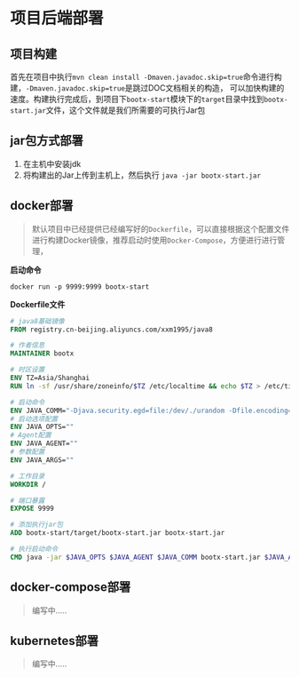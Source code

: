 # 项目后端部署
## 项目构建
首先在项目中执行`mvn clean install -Dmaven.javadoc.skip=true`命令进行构建，`-Dmaven.javadoc.skip=true`是跳过DOC文档相关的构造，
可以加快构建的速度。构建执行完成后，到项目下`bootx-start`模块下的`target`目录中找到`bootx-start.jar`文件，这个文件就是我们所需要的可执行Jar包
## jar包方式部署
1. 在主机中安装jdk
2. 将构建出的Jar上传到主机上，然后执行 `java -jar bootx-start.jar`

## docker部署
> 默认项目中已经提供已经编写好的`Dockerfile`，可以直接根据这个配置文件进行构建Docker镜像，推荐启动时使用`Docker-Compose`，方便进行进行管理，

**启动命令**
```shell
docker run -p 9999:9999 bootx-start
```
**Dockerfile文件**
```dockerfile
# java8基础镜像
FROM registry.cn-beijing.aliyuncs.com/xxm1995/java8

# 作者信息
MAINTAINER bootx

# 时区设置
ENV TZ=Asia/Shanghai
RUN ln -sf /usr/share/zoneinfo/$TZ /etc/localtime && echo $TZ > /etc/timezone

# 启动命令
ENV JAVA_COMM="-Djava.security.egd=file:/dev/./urandom -Dfile.encoding=UTF-8"
# 启动选项配置
ENV JAVA_OPTS=""
# Agent配置
ENV JAVA_AGENT=""
# 参数配置
ENV JAVA_ARGS=""

# 工作目录
WORKDIR /

# 端口暴露
EXPOSE 9999

# 添加执行jar包
ADD bootx-start/target/bootx-start.jar bootx-start.jar

# 执行启动命令
CMD java -jar $JAVA_OPTS $JAVA_AGENT $JAVA_COMM bootx-start.jar $JAVA_ARGS
```

## docker-compose部署
> 编写中.....

## kubernetes部署
> 编写中.....
